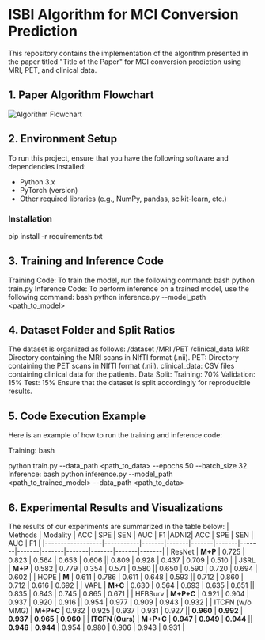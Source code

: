 # ISBI Algorithm for MCI Conversion Prediction

This repository contains the implementation of the algorithm presented in the paper titled "Title of the Paper" for MCI conversion prediction using MRI, PET, and clinical data.

## 1. Paper Algorithm Flowchart

![Algorithm Flowchart](f1.png)

## 2. Environment Setup

To run this project, ensure that you have the following software and dependencies installed:

- Python 3.x
- PyTorch (version)
- Other required libraries (e.g., NumPy, pandas, scikit-learn, etc.)

### Installation
pip install -r requirements.txt

## 3. Training and Inference Code
Training Code: To train the model, run the following command:
bash
python train.py
Inference Code: To perform inference on a trained model, use the following command:
bash
python inference.py --model_path <path_to_model>


## 4. Dataset Folder and Split Ratios
The dataset is organized as follows:
/dataset
    /MRI
    /PET
    /clinical_data
MRI: Directory containing the MRI scans in NIfTI format (.nii).
PET: Directory containing the PET scans in NIfTI format (.nii).
clinical_data: CSV files containing clinical data for the patients.
Data Split:
Training: 70%
Validation: 15%
Test: 15%
Ensure that the dataset is split accordingly for reproducible results.

## 5. Code Execution Example
Here is an example of how to run the training and inference code:

Training:
bash

python train.py --data_path <path_to_data> --epochs 50 --batch_size 32
Inference:
bash
python inference.py --model_path <path_to_trained_model> --data_path <path_to_data>

## 6. Experimental Results and Visualizations
The results of our experiments are summarized in the table below:
| Methods          | Modality  | ACC   | SPE   | SEN   | AUC   | F1    |ADNI2| ACC   | SPE   | SEN   | AUC   | F1    |
|------------------|-----------|-------|-------|-------|-------|-------|-------|-------|-------|-------|-------|-------|
| ResNet           | **M+P**   | 0.725 | 0.823 | 0.564 | 0.653 | 0.606 || 0.809 | 0.928 | 0.437 | 0.709 | 0.510 |
| JSRL             | **M+P**   | 0.582 | 0.779 | 0.354 | 0.571 | 0.580 || 0.650 | 0.590 | 0.720 | 0.694 | 0.602 |
| HOPE             | **M**     | 0.611 | 0.786 | 0.611 | 0.648 | 0.593 || 0.712 | 0.860 | 0.712 | 0.616 | 0.692 |
| VAPL             | **M+C**   | 0.630 | 0.564 | 0.693 | 0.635 | 0.651 || 0.835 | 0.843 | 0.745 | 0.865 | 0.671 |
| HFBSurv          | **M+P+C** | 0.921 | 0.904 | 0.937 | 0.920 | 0.916 || 0.954 | 0.977 | 0.909 | 0.943 | 0.932 |
| ITCFN (w/o MMG)  | **M+P+C** | 0.932 | 0.925 | 0.937 | 0.931 | 0.927 || **0.960** | **0.992** | **0.937** | **0.965** | **0.960** |
| **ITCFN (Ours)** | **M+P+C** | **0.947** | **0.949** | **0.944** || **0.946** | **0.944** | 0.954 | 0.980 | 0.906 | 0.943 | 0.931 |
